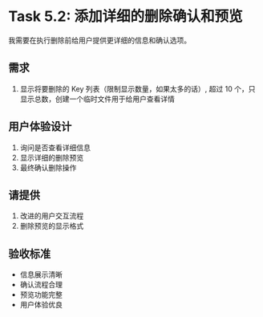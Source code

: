 # Task 5.2: 添加详细的删除确认和预览

我需要在执行删除前给用户提供更详细的信息和确认选项。

## 需求

1. 显示将要删除的 Key 列表（限制显示数量，如果太多的话）, 超过 10 个，只显示总数，创建一个临时文件用于给用户查看详情

## 用户体验设计

1. 询问是否查看详细信息
2. 显示详细的删除预览
3. 最终确认删除操作

## 请提供

1. 改进的用户交互流程
2. 删除预览的显示格式

## 验收标准

- 信息展示清晰
- 确认流程合理
- 预览功能完整
- 用户体验优良
